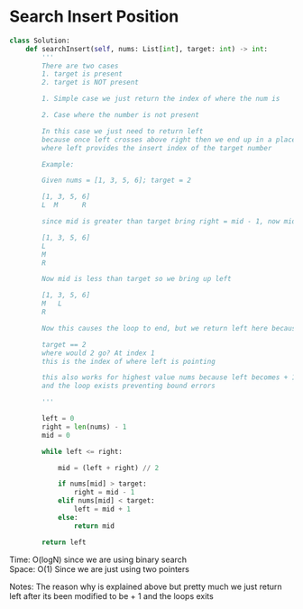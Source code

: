 # Search Insert Position 


```Python
class Solution:
    def searchInsert(self, nums: List[int], target: int) -> int:
        '''
        There are two cases
        1. target is present 
        2. target is NOT present

        1. Simple case we just return the index of where the num is

        2. Case where the number is not present

        In this case we just need to return left 
        because once left crosses above right then we end up in a place
        where left provides the insert index of the target number 

        Example: 

        Given nums = [1, 3, 5, 6]; target = 2

        [1, 3, 5, 6]
        L  M      R

        since mid is greater than target bring right = mid - 1, now mid is 0 as well

        [1, 3, 5, 6]
        L
        M 
        R

        Now mid is less than target so we bring up left 

        [1, 3, 5, 6]
        M   L
        R

        Now this causes the loop to end, but we return left here because

        target == 2
        where would 2 go? At index 1 
        this is the index of where left is pointing

        this also works for highest value nums because left becomes + 1 and the end anyways
        and the loop exists preventing bound errors

        '''

        left = 0
        right = len(nums) - 1
        mid = 0

        while left <= right:

            mid = (left + right) // 2

            if nums[mid] > target:
                right = mid - 1
            elif nums[mid] < target:
                left = mid + 1
            else:
                return mid

        return left
```
Time: O(logN) since we are using binary search<br>
Space: O(1) Since we are just using two pointers<br>

Notes: The reason why is explained above but pretty much we just return left after its been modified to be + 1 and the loops exits
